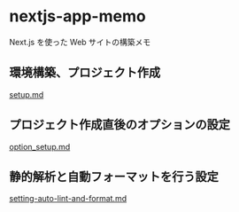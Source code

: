 # nextjs-app-memo

Next.js を使った Web サイトの構築メモ

## 環境構築、プロジェクト作成

[setup.md](./.documents/setup.md)

## プロジェクト作成直後のオプションの設定

[option_setup.md](./.documents/option_setup.md)

## 静的解析と自動フォーマットを行う設定

[setting-auto-lint-and-format.md](./.documents/setting-auto-lint-and-format.md)
